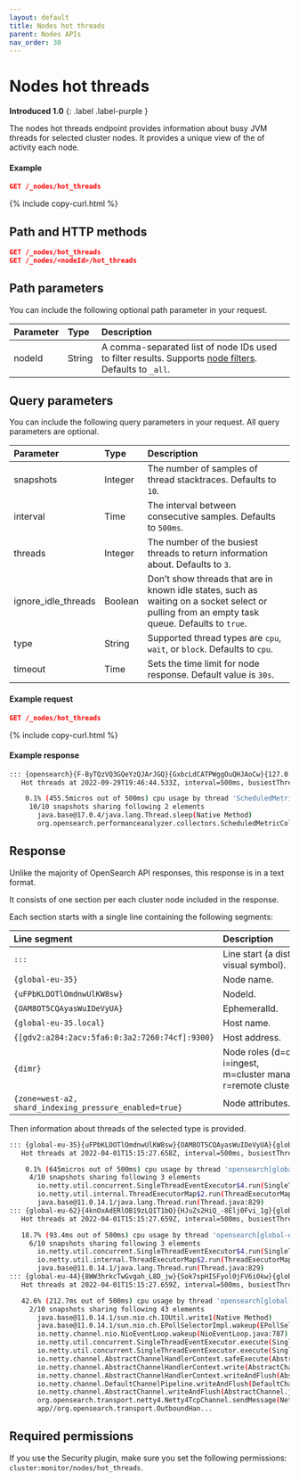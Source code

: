 ```yaml
---
layout: default
title: Nodes hot threads
parent: Nodes APIs
nav_order: 30
---
```


# Nodes hot threads

**Introduced 1.0**
{: .label .label-purple }

The nodes hot threads endpoint provides information about busy JVM threads for selected cluster nodes. It provides a unique view of the of activity each node.

#### Example

```json
GET /_nodes/hot_threads
```

{% include copy-curl.html %}

## Path and HTTP methods

```json
GET /_nodes/hot_threads
GET /_nodes/<nodeId>/hot_threads
```

## Path parameters

You can include the following optional path parameter in your request.

| Parameter | Type   | Description                                                                                                                                                                        |
| :-------- | :----- | :--------------------------------------------------------------------------------------------------------------------------------------------------------------------------------- |
| nodeId    | String | A comma-separated list of node IDs used to filter results. Supports [node filters]({{site.url}}{{site.baseurl}}/api-reference/nodes-apis/index/#node-filters). Defaults to `_all`. |

## Query parameters

You can include the following query parameters in your request. All query parameters are optional.

| Parameter           | Type    | Description                                                                                                                                   |
| :------------------ | :------ | :-------------------------------------------------------------------------------------------------------------------------------------------- |
| snapshots           | Integer | The number of samples of thread stacktraces. Defaults to `10`.                                                                                |
| interval            | Time    | The interval between consecutive samples. Defaults to `500ms`.                                                                                |
| threads             | Integer | The number of the busiest threads to return information about. Defaults to `3`.                                                               |
| ignore_idle_threads | Boolean | Don’t show threads that are in known idle states, such as waiting on a socket select or pulling from an empty task queue. Defaults to `true`. |
| type                | String  | Supported thread types are `cpu`, `wait`, or `block`. Defaults to `cpu`.                                                                      |
| timeout             | Time    | Sets the time limit for node response. Default value is `30s`.                                                                                |

#### Example request

```json
GET /_nodes/hot_threads
```

{% include copy-curl.html %}

#### Example response

```bash
::: {opensearch}{F-ByTQzVQ3GQeYzQJArJGQ}{GxbcLdCATPWggOuQHJAoCw}{127.0.0.1}{127.0.0.1:9300}{dimr}{shard_indexing_pressure_enabled=true}
   Hot threads at 2022-09-29T19:46:44.533Z, interval=500ms, busiestThreads=3, ignoreIdleThreads=true:

    0.1% (455.5micros out of 500ms) cpu usage by thread 'ScheduledMetricCollectorsExecutor'
     10/10 snapshots sharing following 2 elements
       java.base@17.0.4/java.lang.Thread.sleep(Native Method)
       org.opensearch.performanceanalyzer.collectors.ScheduledMetricCollectorsExecutor.run(ScheduledMetricCollectorsExecutor.java:100)
```

## Response

Unlike the majority of OpenSearch API responses, this response is in a text format.

It consists of one section per each cluster node included in the response.

Each section starts with a single line containing the following segments:

| Line segment                                           | Description                                                                               |
| :----------------------------------------------------- | :---------------------------------------------------------------------------------------- |
| <code>:::&nbsp;</code>                                 | Line start (a distinct visual symbol).                                                    |
| `{global-eu-35}`                                       | Node name.                                                                                |
| `{uFPbKLDOTlOmdnwUlKW8sw}`                             | NodeId.                                                                                   |
| `{OAM8OT5CQAyasWuIDeVyUA}`                             | EphemeralId.                                                                              |
| `{global-eu-35.local}`                                 | Host name.                                                                                |
| `{[gdv2:a284:2acv:5fa6:0:3a2:7260:74cf]:9300}`         | Host address.                                                                             |
| `{dimr}`                                               | Node roles (d=data, i=ingest, m=cluster&nbsp;manager, r=remote&nbsp;cluster&nbsp;client). |
| `{zone=west-a2, shard_indexing_pressure_enabled=true}` | Node attributes.                                                                          |

Then information about threads of the selected type is provided.

```bash
::: {global-eu-35}{uFPbKLDOTlOmdnwUlKW8sw}{OAM8OT5CQAyasWuIDeVyUA}{global-eu-35.local}{[gdv2:a284:2acv:5fa6:0:3a2:7260:74cf]:9300}{dimr}{zone=west-a2, shard_indexing_pressure_enabled=true}
   Hot threads at 2022-04-01T15:15:27.658Z, interval=500ms, busiestThreads=3, ignoreIdleThreads=true:

    0.1% (645micros out of 500ms) cpu usage by thread 'opensearch[global-eu-35][transport_worker][T#7]'
     4/10 snapshots sharing following 3 elements
       io.netty.util.concurrent.SingleThreadEventExecutor$4.run(SingleThreadEventExecutor.java:986)
       io.netty.util.internal.ThreadExecutorMap$2.run(ThreadExecutorMap.java:74)
       java.base@11.0.14.1/java.lang.Thread.run(Thread.java:829)
::: {global-eu-62}{4knOxAdERlOB19zLQIT1bQ}{HJuZs2HiQ_-8Elj0Fvi_1g}{global-eu-62.local}{[gdv2:a284:2acv:5fa6:0:3a2:bba6:fe3f]:9300}{dimr}{zone=west-a2, shard_indexing_pressure_enabled=true}
   Hot threads at 2022-04-01T15:15:27.659Z, interval=500ms, busiestThreads=3, ignoreIdleThreads=true:

   18.7% (93.4ms out of 500ms) cpu usage by thread 'opensearch[global-eu-62][transport_worker][T#3]'
     6/10 snapshots sharing following 3 elements
       io.netty.util.concurrent.SingleThreadEventExecutor$4.run(SingleThreadEventExecutor.java:986)
       io.netty.util.internal.ThreadExecutorMap$2.run(ThreadExecutorMap.java:74)
       java.base@11.0.14.1/java.lang.Thread.run(Thread.java:829)
::: {global-eu-44}{8WW3hrkcTwGvgah_L8D_jw}{Sok7spHISFyol0jFV6i0kw}{global-eu-44.local}{[gdv2:a284:2acv:5fa6:0:3a2:9120:e79e]:9300}{dimr}{zone=west-a2, shard_indexing_pressure_enabled=true}
   Hot threads at 2022-04-01T15:15:27.659Z, interval=500ms, busiestThreads=3, ignoreIdleThreads=true:

   42.6% (212.7ms out of 500ms) cpu usage by thread 'opensearch[global-eu-44][write][T#5]'
     2/10 snapshots sharing following 43 elements
       java.base@11.0.14.1/sun.nio.ch.IOUtil.write1(Native Method)
       java.base@11.0.14.1/sun.nio.ch.EPollSelectorImpl.wakeup(EPollSelectorImpl.java:254)
       io.netty.channel.nio.NioEventLoop.wakeup(NioEventLoop.java:787)
       io.netty.util.concurrent.SingleThreadEventExecutor.execute(SingleThreadEventExecutor.java:846)
       io.netty.util.concurrent.SingleThreadEventExecutor.execute(SingleThreadEventExecutor.java:815)
       io.netty.channel.AbstractChannelHandlerContext.safeExecute(AbstractChannelHandlerContext.java:989)
       io.netty.channel.AbstractChannelHandlerContext.write(AbstractChannelHandlerContext.java:796)
       io.netty.channel.AbstractChannelHandlerContext.writeAndFlush(AbstractChannelHandlerContext.java:758)
       io.netty.channel.DefaultChannelPipeline.writeAndFlush(DefaultChannelPipeline.java:1020)
       io.netty.channel.AbstractChannel.writeAndFlush(AbstractChannel.java:311)
       org.opensearch.transport.netty4.Netty4TcpChannel.sendMessage(Netty4TcpChannel.java:159)
       app//org.opensearch.transport.OutboundHan...
```

## Required permissions

If you use the Security plugin, make sure you set the following permissions: `cluster:monitor/nodes/hot_threads`.
